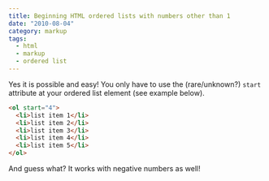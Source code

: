 ```yaml
---
title: Beginning HTML ordered lists with numbers other than 1
date: "2010-08-04"
category: markup
tags:
  - html
  - markup
  - ordered list
---
```


Yes it is possible and easy! You only have to use the (rare/unknown?) `start` attribute at your ordered list element (see example below).

```html
<ol start="4">
  <li>list item 1</li>
  <li>list item 2</li>
  <li>list item 3</li>
  <li>list item 4</li>
  <li>list item 5</li>
</ol>
```

And guess what? It works with negative numbers as well!
